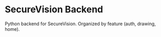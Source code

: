 # SecureVision Backend

Python backend for SecureVision. Organized by feature (auth, drawing, home).
